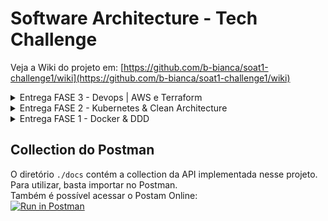 # Software Architecture - Tech Challenge

Veja a Wiki do projeto em: [https://github.com/b-bianca/soat1-challenge1/wiki](https://github.com/b-bianca/soat1-challenge1/wiki)

<details>

<summary>Entrega FASE 3 - Devops | AWS e Terraform</summary>

## Requisitos

|Recurso|Versão|Obrigatório|Nota|
|-|-|-|-|
|Terraform| 1.6.2|Não|Necessário apenas no caso de rodar localmente|

## Como executar o projeto localmente
Garanta que os requisitos obrigatórios estejam instalados. Após isso siga:

### Etapa 1: Inicialize o Terraform
Inicie o terraform com o seguinte comando:
~~~bash
terraform init
~~~

### Etapa 2: Executar as ações no manifesto do Terraform
Na pasta onde se encontra o arquivo iniciador, execute:
~~~bash
terraform apply
~~~

>Nota: caso já exista uma infraestrutura montada, é possível rodar o comando `terraform plan` para verificar a infra remota já existente e o que as mudanças propostas irá alterar


## Diagrama
![image](https://github.com/fiap-postech-soat1-group21/restaurant-application/assets/83218983/03e0b028-4d29-4288-8dfc-7ba90211cbce)

---
---
</details>

<details>

<summary>Entrega FASE 2 - Kubernetes & Clean Architecture</summary>

# Software Architecture - FASE 2 - Tech Challenge

## Requisitos

|Recurso|Versão|Obrigatório|Nota|
|-|-|-|-|
|kubectl|1.27 ou atual|Sim|Necessário para interagir com o cluster Kubernetes que você executa localmente usando o Minikube ou o Docker Desktop Kubernetes|
|Docker Desktop| 4.22 ou atual|Sim*|Necessário para executar ambiente Kubernetes localmente. Deve ser habilitada a opção para utilizar kubernetes|
|minikube|1.31 ou atual|Sim*| Necessário para executar ambiente Kubernetes localmente.|
|Golang| 1.20|Não|Necessário apenas no caso de rodar localmente sem container|
|Kubernetes (extensão VSCode)|atual|Não|Ajuda visualizar em árvore os recursos e objetos kubernetes, possibilitando inspecionar e comandos com menu por mouse|

(*) Ao menos uma das duas ferramentas (minikube ou Docker Desktop) para executar localmente ambiente Kubernetes.

## Como executar o projeto
Garanta que os requisitos obrigatórios estejam instalados. Após isso siga:

### Etapa 1: Ative o ambiente para Kubernetes
###### Opção 1 | Utilizando Docker-Desktop
Ative o recurso Kubernetes nas configurações, conforme instrução [aqui](https://docs.docker.com/desktop/kubernetes/).

###### Opção 2 | Utilizando Minikube
Inicie o minikube com o seguinte comando:
~~~bash
minikube start
~~~


### Etapa 2: Apliques os arquivos de configuração
Na pasta raiz do projeto, execute:
~~~bash
kubectl apply -f k8s
~~~

>Nota: o comando aplicará todos os arquivos `.yaml` de configuração contidos no diretório `k8s`. Caso deseje executar os arquivos individualmente, siga nessa ordem: 1º `*-secrets.ymal`, 2º `*-configmap.ymal`, 3º `*-psc.ymal`, 4º `*-deployament.ymal`, 5º `*-service.ymal`


Com isso a aplicação estará pronta para consumo.

### Etapa 3: Consuma a API
Os endpoints disponíveis constam na documentação [aqui](#collection-do-postman)

O loadbalancer disponibilizará API para ser consumida na seguinte endereço:
>localhost:8080

>exemplo:
http://localhost:8080/api/v1/categories

Se por ventura não estiver disponível, tente conectar a porta no service kubernetes com a porta local:
~~~bash
kubectl port-forward service/restaurant-api-service 8080:8080 -n default
~~~


## Demonstração rodando Kubernetes localmente com Docker-Desktop
https://github.com/b-bianca/soat1-challenge1/assets/83218983/8cba5dfb-dee9-48d1-b0ed-57098d742101


---
---
</details>

<details>
<summary>Entrega FASE 1 - Docker & DDD</summary>

# Software Architecture - FASE 1 - Tech Challenge

## Requisitos Mínimos
* Docker Desktop | última versão
   

## Como executar o projeto

### Arquivo de Variáveis de Ambiente
Para executar o projeto, crie um arquivo '.env' no diretório raiz do projeto adicionando os valores conforme desejado. Abaixo um exemplo de um arquivo .env com dados de acesso localmente
~~~
API_CONTAINER_PORT='8080'
API_HOST_PORT='8080'

MYSQL_ROOT_PASSWORD='root'
MYSQL_USR='user'
MYSQL_PASS='user'
MYSQL_HOST='database-mysql'
MYSQL_DBNAME='restaurant'
MYSQL_CONTAINER_PORT='3306'
MYSQL_HOST_PORT='3306'
~~~


Para executar o projeto, é necessário ter o `Docker Desktop` instalado e subir as instancias usando o docker compose via IDE ou linha de comando conforme a seguir:
~~~bash
docker compose -f "docker-compose.yml" up -d --build
~~~

## Demonstração Rodando Docker Compose e Consumindo API
https://github.com/b-bianca/soat1-challenge1/assets/83218983/865c92df-56b0-4cc7-b328-3921039d1f9c

</details>

## Collection do Postman

O diretório `./docs` contém a collection da API implementada nesse projeto. Para utilizar, basta importar no Postman.<br>
Também é possível acessar o Postam Online:<br>
[![Run in Postman](https://run.pstmn.io/button.svg)](https://app.getpostman.com/run-collection/16227218-ad366006-d6e5-41a8-8b14-0e5b79002ac0?action=collection%2Ffork&collection-url=entityId%3D16227218-ad366006-d6e5-41a8-8b14-0e5b79002ac0%26entityType%3Dcollection%26workspaceId%3De76668fb-982b-4d15-ab75-26131dab7174#?env%5BDEV%5D=W3sia2V5IjoiYmFzZV91cmwucmVzdGF1cmFudCIsInZhbHVlIjoibG9jYWxob3N0OjgwODAvYXBpL3YxIiwiZW5hYmxlZCI6dHJ1ZSwidHlwZSI6ImRlZmF1bHQifV0=)
